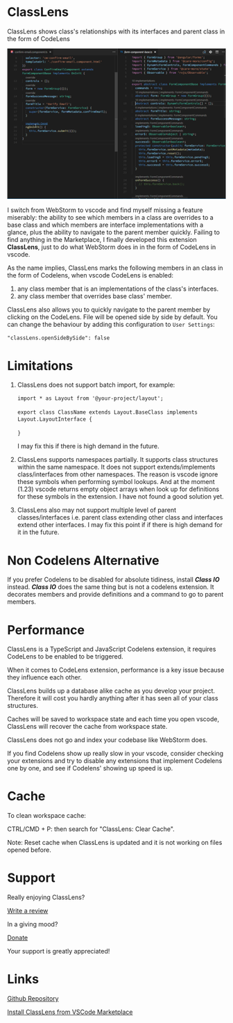 # ClassLens

ClassLens shows class's relationships with its interfaces and parent class in the form of CodeLens

![ClassLens](./classlens.gif "Showcase")

I switch from WebStorm to vscode and find myself missing a feature miserably: the ability to see which members in a class are overrides to a base class and which members are interface implementations with a glance, plus the ability to navigate to the parent member quickly. Failing to find anything in the Marketplace, I finally developed this extension **ClassLens**, just to do what WebStorm does in in the form of CodeLens in vscode.

As the name implies, ClassLens marks the following members in an class in the form of Codelens, when vscode CodeLens is enabled:

1.  any class member that is an implementations of the class's interfaces.
2.  any class member that overrides base class' member.

ClassLens also allows you to quickly navigate to the parent member by clicking on the CodeLens. File will be opened side by side by default. You can change the behaviour by adding this configuration to `User Settings`:

```
"classLens.openSideBySide": false
```

# Limitations

1.  ClassLens does not support batch import, for example:

    ```
    import * as Layout from '@your-project/layout';

    export class ClassName extends Layout.BaseClass implements Layout.LayoutInterface {

    }
    ```

    I may fix this if there is high demand in the future.

1.  ClassLens supports namespaces partially. It supports class structures within the same namespace. It does not support extends/implements class/interfaces from other namespaces. The reason is vscode ignore these symbols when performing symbol lookups. And at the moment (1.23) vscode returns empty object arrays when look up for definitions for these symbols in the extension. I have not found a good solution yet.

1.  ClassLens also may not support multiple level of parent classes/interfaces i.e. parent class extending other class and interfaces extend other interfaces. I may fix this point if if there is high demand for it in the future.

# Non Codelens Alternative

If you prefer Codelens to be disabled for absolute tidiness, install **_Class IO_** instead. **_Class IO_** does the same thing but is not a codelens extension. It decorates members and provide definitions and a command to go to parent members.

# Performance

ClassLens is a TypeScript and JavaScript Codelens extension, it requires CodeLens to be enabled to be triggered.

When it comes to CodeLens extension, performance is a key issue because they influence each other.

ClassLens builds up a database alike cache as you develop your project. Therefore it will cost you hardly anything after it has seen all of your class structures.

Caches will be saved to workspace state and each time you open vscode, ClassLens will recover the cache from workspace state.

ClassLens does not go and index your codebase like WebStorm does.

If you find Codelens show up really slow in your vscode, consider checking your extensions and try to disable any extensions that implement Codelens one by one, and see if Codelens' showing up speed is up.

# Cache

To clean workspace cache:

CTRL/CMD + P: then search for "ClassLens: Clear Cache".

Note: Reset cache when ClassLens is updated and it is not working on files opened before.

# Support

Really enjoying ClassLens?

[Write a review](https://marketplace.visualstudio.com/items?itemName=rexebin.classlens#review-details)

In a giving mood?

[Donate](https://www.paypal.me/rexebin)

Your support is greatly appreciated!

# Links

[Github Repository](https://github.com/rexebin/classlens)

[Install ClassLens from VSCode Marketplace](https://marketplace.visualstudio.com/items?itemName=rexebin.classlens)
